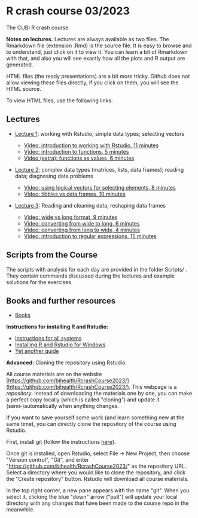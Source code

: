 # R crash course 03/2023

The CUBI R crash course

**Notes on lectures.** Lectures are always available as two files. The
Rmarkdown file (extension .Rmd) is the source file. It is easy to browse
and to understand, just click on it to view it. You can learn a bit of
Rmarkdown with that, and also you will see exactly how all the plots and R
output are generated.

HTML files (the ready presentations) are a bit more tricky. Github does not
allow viewing these files directly, if you click on them, you will see the
HTML source.

To view HTML files, use the following links:

## Lectures

* [Lecture 1](https://bihealth.github.io/RCrashCourse2023/Lectures/lecture_01.html): working with Rstudio; simple data types; selecting vectors
     * [Video: introduction to working with Rstudio, 11 minutes](https://youtu.be/zWt8BC1UNiQ)
     * [Video: introduction to functions, 5 minutes](https://youtu.be/rnGADz4cuBA)
     * [Video (extra): functions as values, 6 minutes](https://youtu.be/NTnLZQwKhvA)

 * [Lecture 2](https://bihealth.github.io/RCrashCourse2023/Lectures/lecture_02.html): complex data types (matrices, lists, data frames); reading data; diagnosing data problems
     * [Video: using logical vectors for selecting elements, 8 minutes](https://youtu.be/xmeZofFlp78)
     * [Video: tibbles vs data frames, 10 minutes](https://youtu.be/eWu7kvNBpyc)


 * [Lecture 3](https://bihealth.github.io/RCrashCourse2023/Lectures/lecture_03.html): Reading and cleaning data; reshaping data frames
     * [Video: wide vs long format, 9 minutes](https://youtu.be/NO1gaeJ7wtA)
     * [Video: converting from wide to long, 6 minutes](https://youtu.be/v5Y_yrnkWIU)
     * [Video: converting from long to wide, 4 minutes](https://youtu.be/jN0CI62WKs8)
     * [Video: introduction to regular expressions, 15 minutes](https://youtu.be/ukN59iCo5wc)


<!-- 
 * [Lecture 4](https://bihealth.github.io/RCrashCourse2023/Lectures/lecture_04.html): Searching in data; combining data frames
     * [Video: ggplot2 vs base R, 6 min](https://youtu.be/NnxJyCHrUTE)


 * [Lecture 5](https://bihealth.github.io/RCrashCourse2023/Lectures/lecture_05.html): Visualisations, rmarkdown, Freestyle
     * [Video: introduction R markdown, 15 min](https://youtu.be/vBeGakSENi8)
     * [Video: basic document formatting in Rmarkdown documents, 9 minutes](https://youtu.be/rfMTn4NBDkQ)
     * [Video: including references in Rmarkdown documents, 7 min](https://youtu.be/DUG1tEL5kXI) -->

## Scripts from the Course 

The scripts with analysis for each day are provided in the folder Scripts/ . They contain commands discussed during the lectures and example solutions for the exercises.

## Books and further resources

 * [Books](https://bihealth.github.io/RcrashCourse2021/Lectures/books.html) 

**Instructions for installing R and Rstudio:**

 * [Instructions for all systems](https://techvidvan.com/tutorials/install-r/)
 * [Installing R and Rstudio for Windows](https://medium.com/@GalarnykMichael/install-r-and-rstudio-on-windows-5f503f708027)
 * [Yet another guide](https://rstudio-education.github.io/hopr/starting.html)


**Advanced:** Cloning the repository using Rstudio.

All course materials are on the website [https://github.com/bihealth/RcrashCourse2023/](https://github.com/bihealth/RcrashCourse2023/). 
This webpage is a *repository*. Instead of downloading the materials one by
one, you can make a perfect copy locally (which is called "cloning") and
update it (semi-)automatically when anything changes.

If you want to save yourself some work (and learn something new at the same
time), you can directly clone the repository of the course using Rstudio. 

First, install git (follow the instructions
[here](https://support.rstudio.com/hc/en-us/articles/200532077?version=2022.07.1%2B554&mode=desktop)).

Once git is installed, open Rstudio, select File -> New Project, then choose "Version
control", "Git", and enter "https://github.com/bihealth/RcrashCourse2023/"
as the repository URL. Select a directory where you would like to clone the
repository, and click the "Create repository" button. Rstudio will download
all course materials.

In the top right corner, a new pane appears with the name "git". When you
select it, clicking the blue "down" arrow ("pull") will update your local
directory with any changes that have been made to the course repo in the
meanwhile.
